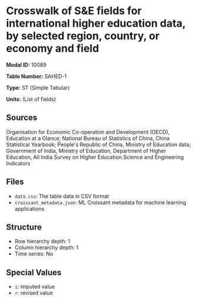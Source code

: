 # Crosswalk of S&E fields for international higher education data, by selected region, country, or economy and field

**Modal ID:** 10089

**Table Number:** SAHED-1

**Type:** ST (Simple Tabular)

**Units:** (List of fields)

## Sources

Organisation for Economic Co-operation and Development (OECD), Education at a Glance; National Bureau of Statistics of China, China Statistical Yearbook; People's Republic of China, Ministry of Education data; Government of India, Ministry of Education, Department of Higher Education, All India Survey on Higher Education.Science and Engineering Indicators

## Files

- `data.csv`: The table data in CSV format
- `croissant_metadata.json`: ML Croissant metadata for machine learning applications

## Structure

- Row hierarchy depth: 1
- Column hierarchy depth: 1
- Time series: No

## Special Values

- `i`: imputed value
- `r`: revised value

